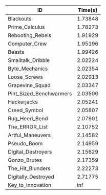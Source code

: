 |ID|Time(s)|
|-|-|
|Blackouts|1.73848|
|Prime_Calculus|1.78273|
|Rebooting_Rebels|1.91929|
|Computer_Crew|1.95196|
|Beasts|1.99426|
|Smalltalk_Dribble|2.02224|
|Byte_Mechanics|2.02354|
|Loose_Screws|2.02913|
|Grapevine_Squad|2.03347|
|Pint_Sized_Benchwarmers|2.03500|
|Hackerjacks|2.05241|
|Creed_Symbol|2.05807|
|Rug_Heed_Bend|2.07901|
|The_ERROR_List|2.10752|
|Artful_Maneuvers|2.14582|
|Pseudo_Boom|2.14959|
|Digital_Destroyers|2.15629|
|Gonzo_Brutes|2.17359|
|The_Hit_Blunders|2.22273|
|Digitally_Destroyed|2.71775|
|Key_to_Innovation|inf|
